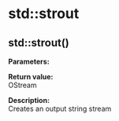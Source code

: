 # std::strout

## std::strout()
**Parameters:**  

**Return value:**  
OStream  

**Description:**  
Creates an output string stream  